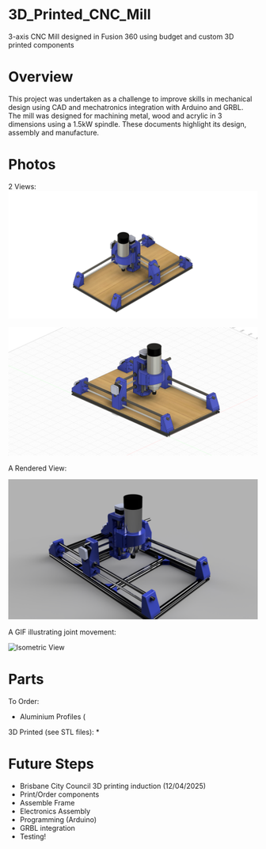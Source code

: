 # 3D_Printed_CNC_Mill
3-axis CNC Mill designed in Fusion 360 using budget and custom 3D printed components
# Overview
This project was undertaken as a challenge to improve skills in mechanical design using CAD and mechatronics integration with Arduino and GRBL.
The mill was designed for machining metal, wood and acrylic in 3 dimensions using a 1.5kW spindle. These documents highlight its design, assembly and manufacture.

# Photos
2 Views:
![Isometric View](Images/Image_1.png)

![Isometric View](Images/Image_2.png)

A Rendered View:

![Isometric View](Images/Render_1.png)

A GIF illustrating joint movement:

![Isometric View](Images/Joint_Movement.gif)


# Parts
To Order:
* Aluminium Profiles (


3D Printed (see STL files):
* 


# Future Steps
* Brisbane City Council 3D printing induction (12/04/2025)
* Print/Order components
* Assemble Frame
* Electronics Assembly
* Programming (Arduino)
* GRBL integration
* Testing!
